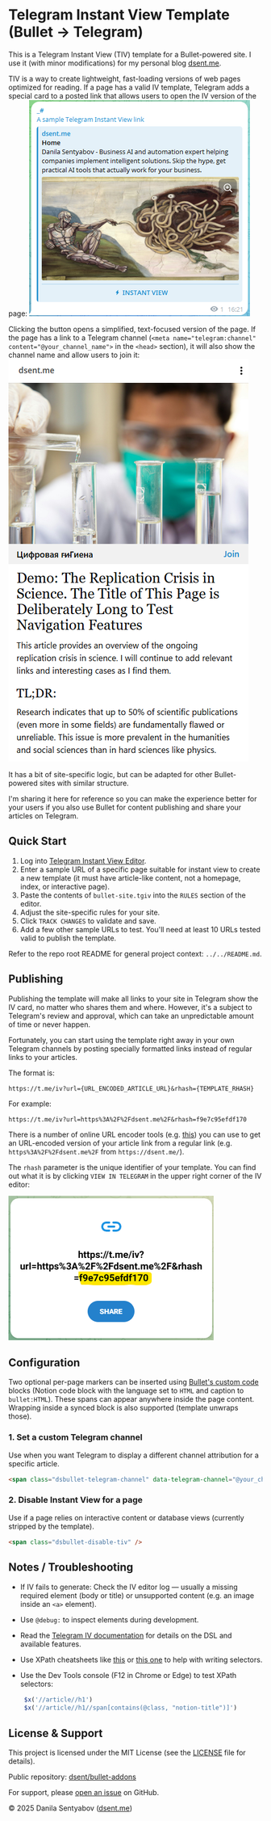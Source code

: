 # Telegram Instant View Template (Bullet → Telegram)

This is a Telegram Instant View (TIV) template for a Bullet-powered site.
I use it (with minor modifications) for my personal blog [dsent.me](https://dsent.me/).

TIV is a way to create lightweight, fast-loading versions of web pages optimized for reading.
If a page has a valid IV template, Telegram adds a special card to a posted link that
allows users to open the IV version of the page:
![A screenshot of a Telegram message with a link preview card that has an "Instant View" button](telegram-iv-link-card.png)

Clicking the button opens a simplified, text-focused version of the page. If the page has
a link to a Telegram channel (`<meta name="telegram:channel" content="@your_channel_name">`
in the `<head>` section), it will also show the channel name and allow users to join it:
![A screenshot of a Telegram Instant View page with a channel link](telegram-iv-sample.png)

It has a bit of site-specific logic, but can be adapted for other Bullet-powered
sites with similar structure.

I'm sharing it here for reference so you can make the experience better for your
users if you also use Bullet for content publishing and share your articles on Telegram.

## Quick Start

1. Log into [Telegram Instant View Editor](https://instantview.telegram.org/my/).
2. Enter a sample URL of a specific page suitable for instant view to create a new template
   (it must have article-like content, not a homepage, index, or interactive page).
3. Paste the contents of `bullet-site.tgiv` into the `RULES` section of the editor.
4. Adjust the site-specific rules for your site.
5. Click `TRACK CHANGES` to validate and save.
6. Add a few other sample URLs to test. You'll need at least 10 URLs tested valid to publish the template.

Refer to the repo root README for general project context: `../../README.md`.

## Publishing

Publishing the template will make all links to your site in Telegram show the IV card,
no matter who shares them and where. However, it's a subject to Telegram's review and approval,
which can take an unpredictable amount of time or never happen.

Fortunately, you can start using the template right away in your own Telegram channels by
posting specially formatted links instead of regular links to your articles.

The format is:

```plaintext
https://t.me/iv?url={URL_ENCODED_ARTICLE_URL}&rhash={TEMPLATE_RHASH}
```

For example:

```plaintext
https://t.me/iv?url=https%3A%2F%2Fdsent.me%2F&rhash=f9e7c95efdf170
```

There is a number of online URL encoder tools (e.g. [this](https://www.urlencoder.io/)) you can use to get an URL-encoded version of your article link from a regular link (e.g. `https%3A%2F%2Fdsent.me%2F` from `https://dsent.me/`).

The `rhash` parameter is the unique identifier of your template. You can find out what it is by clicking `VIEW IN TELEGRAM` in the upper right corner of the IV editor:

![A screenshot of the redirect page that shows the properly formatted IV link with the `rhash` parameter](formatted-iv-link.png)

## Configuration

Two optional per-page markers can be inserted using [Bullet's custom code](https://bullet.so/docs/embed-html-inside-notion/) blocks (Notion code block with the language set to `HTML` and caption to `bullet:HTML`). These spans can appear anywhere inside the page content. Wrapping inside a synced block is also supported (template unwraps those).

### 1. Set a custom Telegram channel

Use when you want Telegram to display a different channel attribution for a specific article.

```html
<span class="dsbullet-telegram-channel" data-telegram-channel="@your_channel_handle" />
```

### 2. Disable Instant View for a page

Use if a page relies on interactive content or database views (currently stripped by the template).

```html
<span class="dsbullet-disable-tiv" />
```

## Notes / Troubleshooting

- If IV fails to generate: Check the IV editor log — usually a missing required element
  (body or title) or unsupported content (e.g. an image inside an `<a>` element).
- Use `@debug:` to inspect elements during development.
- Read the [Telegram IV documentation](https://instantview.telegram.org/docs/) for details on the DSL and available features.
- Use XPath cheatsheets like [this](https://devhints.io/xpath) or [this one](https://www.freecodecamp.org/news/xpath-cheat-sheet/) to help with writing selectors.
- Use the Dev Tools console (F12 in Chrome or Edge) to test XPath selectors:

  ```js
   $x('//article//h1')
   $x('//article//h1//span[contains(@class, "notion-title")]')
   ```

## License & Support

This project is licensed under the MIT License (see the [LICENSE](../../LICENSE) file for details).

Public repository: [dsent/bullet-addons](https://github.com/dsent/bullet-addons)

For support, please [open an issue](https://github.com/dsent/bullet-addons/issues) on GitHub.

© 2025 Danila Sentyabov ([dsent.me](https://dsent.me))
